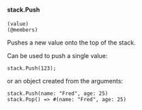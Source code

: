 #### stack.Push

``` suneido
(value)
(@members)
```

Pushes a new value onto the top of the stack.

Can be used to push a single value:

``` suneido
stack.Push(123);
```

or an object created from the arguments:

``` suneido
stack.Push(name: "Fred", age: 25)
stack.Pop() => #(name: "Fred", age: 25)
```